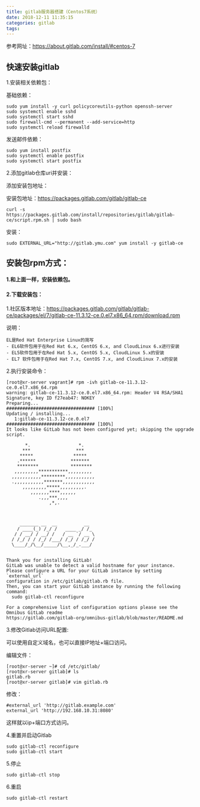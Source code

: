 ```yaml
---
title: gitlab服务器搭建（Centos7系统）
date: 2018-12-11 11:35:15
categories: gitlab
tags:
---
```


参考网址：https://about.gitlab.com/install/#centos-7

## 快速安装gitlab

1.安装相关依赖包：

基础依赖：

    sudo yum install -y curl policycoreutils-python openssh-server
    sudo systemctl enable sshd
    sudo systemctl start sshd
    sudo firewall-cmd --permanent --add-service=http
    sudo systemctl reload firewalld

发送邮件依赖：

    sudo yum install postfix
    sudo systemctl enable postfix
    sudo systemctl start postfix

2.添加gitlab仓库uri并安装：

添加安装包地址：

安装包地址：https://packages.gitlab.com/gitlab/gitlab-ce

    curl -s https://packages.gitlab.com/install/repositories/gitlab/gitlab-ce/script.rpm.sh | sudo bash
    
 安装：
 
    sudo EXTERNAL_URL="http://gitlab.ymu.com" yum install -y gitlab-ce
    
## 安装包rpm方式：

#### 1.和上面一样，安装依赖包。

#### 2.下载安装包：

1.社区版本地址：https://packages.gitlab.com/gitlab/gitlab-ce/packages/el/7/gitlab-ce-11.3.12-ce.0.el7.x86_64.rpm/download.rpm

说明：
```text
EL是Red Hat Enterprise Linux的简写 
- EL6软件包用于在Red Hat 6.x, CentOS 6.x, and CloudLinux 6.x进行安装 
- EL5软件包用于在Red Hat 5.x, CentOS 5.x, CloudLinux 5.x的安装 
- EL7 软件包用于在Red Hat 7.x, CentOS 7.x, and CloudLinux 7.x的安装
```

2.执行安装命令：

    [root@xr-server vagrant]# rpm -ivh gitlab-ce-11.3.12-ce.0.el7.x86_64.rpm 
    warning: gitlab-ce-11.3.12-ce.0.el7.x86_64.rpm: Header V4 RSA/SHA1 Signature, key ID f27eab47: NOKEY
    Preparing...                          ################################# [100%]
    Updating / installing...
       1:gitlab-ce-11.3.12-ce.0.el7       ################################# [100%]
    It looks like GitLab has not been configured yet; skipping the upgrade script.
    
           *.                  *.
          ***                 ***
         *****               *****
        .******             *******
        ********            ********
       ,,,,,,,,,***********,,,,,,,,,
      ,,,,,,,,,,,*********,,,,,,,,,,,
      .,,,,,,,,,,,*******,,,,,,,,,,,,
          ,,,,,,,,,*****,,,,,,,,,.
             ,,,,,,,****,,,,,,
                .,,,***,,,,
                    ,*,.
      
    
    
         _______ __  __          __
        / ____(_) /_/ /   ____ _/ /_
       / / __/ / __/ /   / __ `/ __ \
      / /_/ / / /_/ /___/ /_/ / /_/ /
      \____/_/\__/_____/\__,_/_.___/
      
    
    Thank you for installing GitLab!
    GitLab was unable to detect a valid hostname for your instance.
    Please configure a URL for your GitLab instance by setting `external_url`
    configuration in /etc/gitlab/gitlab.rb file.
    Then, you can start your GitLab instance by running the following command:
      sudo gitlab-ctl reconfigure
    
    For a comprehensive list of configuration options please see the Omnibus GitLab readme
    https://gitlab.com/gitlab-org/omnibus-gitlab/blob/master/README.md

    
3.修改Gitlab访问URL配置:

可以使用自定义域名，也可以直接IP地址+端口访问。

编辑文件：

    [root@xr-server ~]# cd /etc/gitlab/
    [root@xr-server gitlab]# ls
    gitlab.rb
    [root@xr-server gitlab]# vim gitlab.rb
    
修改：

    #external_url 'http://gitlab.example.com'
    external_url 'http://192.168.10.31:8080'

这样就以ip+端口方式访问。

4.重置并启动Gitlab

    sudo gitlab-ctl reconfigure
    sudo gitlab-ctl start

5.停止

    sudo gitlab-ctl stop
    
6.重启

    sudo gitlab-ctl restart    
        
    
   